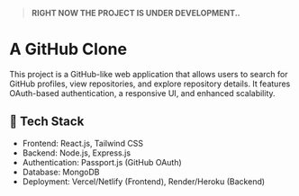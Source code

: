 > **RIGHT NOW THE PROJECT IS UNDER DEVELOPMENT..**

# A GitHub Clone

This project is a GitHub-like web application that allows users to search for GitHub profiles, view repositories, and explore repository details. It features OAuth-based authentication, a responsive UI, and enhanced scalability.

## 📌 Tech Stack

- Frontend: React.js, Tailwind CSS
- Backend: Node.js, Express.js
- Authentication: Passport.js (GitHub OAuth)
- Database: MongoDB
- Deployment: Vercel/Netlify (Frontend), Render/Heroku (Backend)